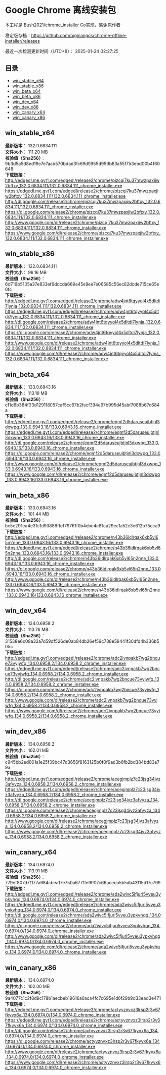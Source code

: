 # Google Chrome 离线安装包
本工程是 [Bush2021/chrome_installer](https://github.com/Bush2021/chrome_installer) Go实现，感谢原作者

稳定版存档：<https://github.com/bigmangos/chrome-offline-installer/releases>

最近一次检测更新时间（UTC+8）：
2025-01-24 02:27:25

## 目录
* [win_stable_x64](https://github.com/bigmangos/chrome-offline-installer?tab=readme-ov-file#win_stable_x64)
* [win_stable_x86](https://github.com/bigmangos/chrome-offline-installer?tab=readme-ov-file#win_stable_x86)
* [win_beta_x64](https://github.com/bigmangos/chrome-offline-installer?tab=readme-ov-file#win_beta_x64)
* [win_beta_x86](https://github.com/bigmangos/chrome-offline-installer?tab=readme-ov-file#win_beta_x86)
* [win_dev_x64](https://github.com/bigmangos/chrome-offline-installer?tab=readme-ov-file#win_dev_x64)
* [win_dev_x86](https://github.com/bigmangos/chrome-offline-installer?tab=readme-ov-file#win_dev_x86)
* [win_canary_x64](https://github.com/bigmangos/chrome-offline-installer?tab=readme-ov-file#win_canary_x64)
* [win_canary_x86](https://github.com/bigmangos/chrome-offline-installer?tab=readme-ov-file#win_canary_x86)

## win_stable_x64
**最新版本**： 132.0.6834.111  
**文件大小**： 111.20 MB  
**校验值（Sha256）**： 9b3d5a5d8ed19e7e7aab570bdad3fc69d9955d959b83a55f7b3ebd00b4f60648  
**下载链接**：
http://edgedl.me.gvt1.com/edgedl/release2/chrome/pizcqi7ku37mwzpaxjiw2bftxy_132.0.6834.111/132.0.6834.111_chrome_installer.exe
https://edgedl.me.gvt1.com/edgedl/release2/chrome/pizcqi7ku37mwzpaxjiw2bftxy_132.0.6834.111/132.0.6834.111_chrome_installer.exe
http://dl.google.com/release2/chrome/pizcqi7ku37mwzpaxjiw2bftxy_132.0.6834.111/132.0.6834.111_chrome_installer.exe
https://dl.google.com/release2/chrome/pizcqi7ku37mwzpaxjiw2bftxy_132.0.6834.111/132.0.6834.111_chrome_installer.exe
http://www.google.com/dl/release2/chrome/pizcqi7ku37mwzpaxjiw2bftxy_132.0.6834.111/132.0.6834.111_chrome_installer.exe
https://www.google.com/dl/release2/chrome/pizcqi7ku37mwzpaxjiw2bftxy_132.0.6834.111/132.0.6834.111_chrome_installer.exe
## win_stable_x86
**最新版本**： 132.0.6834.111  
**文件大小**： 99.16 MB  
**校验值（Sha256）**： 6d716b5105a37e833ef6ddcda669e45e9ee7e06585c56ec82dcde715ce65e0fc  
**下载链接**：
http://edgedl.me.gvt1.com/edgedl/release2/chrome/adw4jnt6tqyyol4x5dltdi7lynja_132.0.6834.111/132.0.6834.111_chrome_installer.exe
https://edgedl.me.gvt1.com/edgedl/release2/chrome/adw4jnt6tqyyol4x5dltdi7lynja_132.0.6834.111/132.0.6834.111_chrome_installer.exe
http://dl.google.com/release2/chrome/adw4jnt6tqyyol4x5dltdi7lynja_132.0.6834.111/132.0.6834.111_chrome_installer.exe
https://dl.google.com/release2/chrome/adw4jnt6tqyyol4x5dltdi7lynja_132.0.6834.111/132.0.6834.111_chrome_installer.exe
http://www.google.com/dl/release2/chrome/adw4jnt6tqyyol4x5dltdi7lynja_132.0.6834.111/132.0.6834.111_chrome_installer.exe
https://www.google.com/dl/release2/chrome/adw4jnt6tqyyol4x5dltdi7lynja_132.0.6834.111/132.0.6834.111_chrome_installer.exe
## win_beta_x64
**最新版本**： 133.0.6943.16  
**文件大小**： 113.19 MB  
**校验值（Sha256）**： c11d6b384f33d129118057caf5cc97b2facf394e97b995d45abf7088b67c684a  
**下载链接**：
http://edgedl.me.gvt1.com/edgedl/release2/chrome/eqmf2d5daruseujbtjnl3dxwpq_133.0.6943.16/133.0.6943.16_chrome_installer.exe
https://edgedl.me.gvt1.com/edgedl/release2/chrome/eqmf2d5daruseujbtjnl3dxwpq_133.0.6943.16/133.0.6943.16_chrome_installer.exe
http://dl.google.com/release2/chrome/eqmf2d5daruseujbtjnl3dxwpq_133.0.6943.16/133.0.6943.16_chrome_installer.exe
https://dl.google.com/release2/chrome/eqmf2d5daruseujbtjnl3dxwpq_133.0.6943.16/133.0.6943.16_chrome_installer.exe
http://www.google.com/dl/release2/chrome/eqmf2d5daruseujbtjnl3dxwpq_133.0.6943.16/133.0.6943.16_chrome_installer.exe
https://www.google.com/dl/release2/chrome/eqmf2d5daruseujbtjnl3dxwpq_133.0.6943.16/133.0.6943.16_chrome_installer.exe
## win_beta_x86
**最新版本**： 133.0.6943.16  
**文件大小**： 101.44 MB  
**校验值（Sha256）**： bc5c291ea4e31c1d90888ffef79761f0b4ebc4c81ca29ec1a52c3c612b75cca9  
**下载链接**：
http://edgedl.me.gvt1.com/edgedl/release2/chrome/n43b36idlrqak6xb5vl65n2nne_133.0.6943.16/133.0.6943.16_chrome_installer.exe
https://edgedl.me.gvt1.com/edgedl/release2/chrome/n43b36idlrqak6xb5vl65n2nne_133.0.6943.16/133.0.6943.16_chrome_installer.exe
http://dl.google.com/release2/chrome/n43b36idlrqak6xb5vl65n2nne_133.0.6943.16/133.0.6943.16_chrome_installer.exe
https://dl.google.com/release2/chrome/n43b36idlrqak6xb5vl65n2nne_133.0.6943.16/133.0.6943.16_chrome_installer.exe
http://www.google.com/dl/release2/chrome/n43b36idlrqak6xb5vl65n2nne_133.0.6943.16/133.0.6943.16_chrome_installer.exe
https://www.google.com/dl/release2/chrome/n43b36idlrqak6xb5vl65n2nne_133.0.6943.16/133.0.6943.16_chrome_installer.exe
## win_dev_x64
**最新版本**： 134.0.6958.2  
**文件大小**： 113.76 MB  
**校验值（Sha256）**： 31538e6c08a33a7d59df526de0ab84db26ef59c738e59441f30dfd4b336b505c  
**下载链接**：
http://edgedl.me.gvt1.com/edgedl/release2/chrome/adc2ivnpakb7wg2bncue73vyjwfq_134.0.6958.2/134.0.6958.2_chrome_installer.exe
https://edgedl.me.gvt1.com/edgedl/release2/chrome/adc2ivnpakb7wg2bncue73vyjwfq_134.0.6958.2/134.0.6958.2_chrome_installer.exe
http://dl.google.com/release2/chrome/adc2ivnpakb7wg2bncue73vyjwfq_134.0.6958.2/134.0.6958.2_chrome_installer.exe
https://dl.google.com/release2/chrome/adc2ivnpakb7wg2bncue73vyjwfq_134.0.6958.2/134.0.6958.2_chrome_installer.exe
http://www.google.com/dl/release2/chrome/adc2ivnpakb7wg2bncue73vyjwfq_134.0.6958.2/134.0.6958.2_chrome_installer.exe
https://www.google.com/dl/release2/chrome/adc2ivnpakb7wg2bncue73vyjwfq_134.0.6958.2/134.0.6958.2_chrome_installer.exe
## win_dev_x86
**最新版本**： 134.0.6958.2  
**文件大小**： 102.01 MB  
**校验值（Sha256）**： c945bb2ed001a1e25f39bc47d3656f8163125b0f0f9ad3b6fb2bd384bd83e79a  
**下载链接**：
http://edgedl.me.gvt1.com/edgedl/release2/chrome/acegjmplz7c23jsg34jvz3afvyza_134.0.6958.2/134.0.6958.2_chrome_installer.exe
https://edgedl.me.gvt1.com/edgedl/release2/chrome/acegjmplz7c23jsg34jvz3afvyza_134.0.6958.2/134.0.6958.2_chrome_installer.exe
http://dl.google.com/release2/chrome/acegjmplz7c23jsg34jvz3afvyza_134.0.6958.2/134.0.6958.2_chrome_installer.exe
https://dl.google.com/release2/chrome/acegjmplz7c23jsg34jvz3afvyza_134.0.6958.2/134.0.6958.2_chrome_installer.exe
http://www.google.com/dl/release2/chrome/acegjmplz7c23jsg34jvz3afvyza_134.0.6958.2/134.0.6958.2_chrome_installer.exe
https://www.google.com/dl/release2/chrome/acegjmplz7c23jsg34jvz3afvyza_134.0.6958.2/134.0.6958.2_chrome_installer.exe
## win_canary_x64
**最新版本**： 134.0.6974.0  
**文件大小**： 113.91 MB  
**校验值（Sha256）**： 779ef807d71177a684cbea17e750a6771fe9907c66acecb5b5db43115d17c799  
**下载链接**：
http://edgedl.me.gvt1.com/edgedl/release2/chrome/ada2wivc5ifjuri5vveu3ypkvhqq_134.0.6974.0/134.0.6974.0_chrome_installer.exe
https://edgedl.me.gvt1.com/edgedl/release2/chrome/ada2wivc5ifjuri5vveu3ypkvhqq_134.0.6974.0/134.0.6974.0_chrome_installer.exe
http://dl.google.com/release2/chrome/ada2wivc5ifjuri5vveu3ypkvhqq_134.0.6974.0/134.0.6974.0_chrome_installer.exe
https://dl.google.com/release2/chrome/ada2wivc5ifjuri5vveu3ypkvhqq_134.0.6974.0/134.0.6974.0_chrome_installer.exe
http://www.google.com/dl/release2/chrome/ada2wivc5ifjuri5vveu3ypkvhqq_134.0.6974.0/134.0.6974.0_chrome_installer.exe
https://www.google.com/dl/release2/chrome/ada2wivc5ifjuri5vveu3ypkvhqq_134.0.6974.0/134.0.6974.0_chrome_installer.exe
## win_canary_x86
**最新版本**： 134.0.6974.0  
**文件大小**： 102.00 MB  
**校验值（Sha256）**： 9a4077c1c2f8d9c178b1aecbeb19616a0aca4fc7c695e1d6f29b9d33ead3e471  
**下载链接**：
http://edgedl.me.gvt1.com/edgedl/release2/chrome/actyvznvxz3lrsp2r3v67fkyvx6a_134.0.6974.0/134.0.6974.0_chrome_installer.exe
https://edgedl.me.gvt1.com/edgedl/release2/chrome/actyvznvxz3lrsp2r3v67fkyvx6a_134.0.6974.0/134.0.6974.0_chrome_installer.exe
http://dl.google.com/release2/chrome/actyvznvxz3lrsp2r3v67fkyvx6a_134.0.6974.0/134.0.6974.0_chrome_installer.exe
https://dl.google.com/release2/chrome/actyvznvxz3lrsp2r3v67fkyvx6a_134.0.6974.0/134.0.6974.0_chrome_installer.exe
http://www.google.com/dl/release2/chrome/actyvznvxz3lrsp2r3v67fkyvx6a_134.0.6974.0/134.0.6974.0_chrome_installer.exe
https://www.google.com/dl/release2/chrome/actyvznvxz3lrsp2r3v67fkyvx6a_134.0.6974.0/134.0.6974.0_chrome_installer.exe

